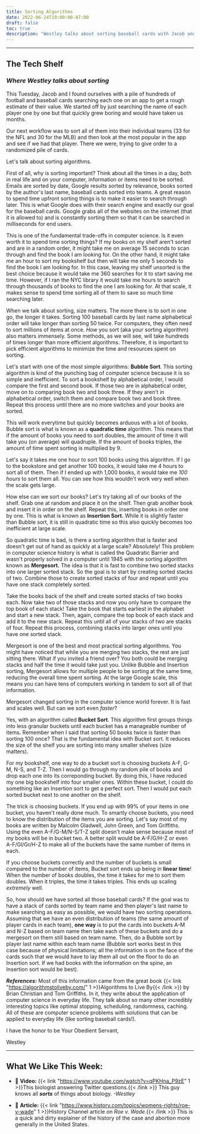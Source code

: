 ```yaml
---
title: Sorting Algorithms
date: 2022-06-24T19:00:00-07:00
draft: false
toc: true
description: "Westley talks about sorting baseball cards with Jacob and how computer science can help"
---
```


---

## The Tech Shelf
### *Where Westley talks about sorting*

This Tuesday, Jacob and I found ourselves with a pile of hundreds of football and baseball cards searching each one on an app to get a rough estimate of their value. We started off by just searching the name of each player one by one but that quickly grew boring and would have taken us months.

Our next workflow was to sort all of them into their individual teams (33 for the NFL and 30 for the MLB) and then look at the most popular in the app and see if we had that player. There we were, trying to give order to a randomized pile of cards.

Let's talk about sorting algorithms.

First of all, why is sorting important? Think about all the times in a day, both in real life and on your computer, information or items need to be sorted. Emails are sorted by date, Google results sorted by relevance, books sorted by the author's last name, baseball cards sorted into teams. A great reason to spend time upfront sorting things is to make it easier to search through later. This is what Google does with their search engine and exactly our goal for the baseball cards. Google grabs all of the websites on the internet (that it is allowed to) and is constantly sorting them so that it can be searched in milliseconds for end users. 

This is one of the fundamental trade-offs in computer science. Is it even worth it to spend time sorting things? If my books on my shelf aren't sorted and are in a random order, it might take me on average 15 seconds to scan through and find the book I am looking for. On the other hand, it might take me an hour to sort my bookshelf but then will take me only 5 seconds to find the book I am looking for. In this case, leaving my shelf unsorted is the best choice because it would take me 360 searches for it to start saving me time. However, if I ran the NYC library it would take me hours to search through thousands of books to find the one I am looking for. At that scale, it makes sense to spend time sorting all of them to save so much time searching later.

When we talk about sorting, size matters. The more there is to sort in one go, the longer it takes. Sorting 100 baseball cards by last name alphabetical order will take longer than sorting 50 twice. For computers, they often need to sort millions of items at once. *How* you sort (aka your sorting algorithm) also matters immensely. Some methods, as we will see, will take hundreds of times longer than more efficient algorithms. Therefore, it is important to pick efficient algorithms to minimize the time and resources spent on sorting.

Let's start with one of the most simple algorithms: **Bubble Sort**. This sorting algorithm is kind of the punching bag of computer science because it is so simple and inefficient. To sort a bookshelf by alphabetical order, I would compare the first and second book. If those two are in alphabetical order, move on to comparing book two and book three. If they aren't in alphabetical order, switch them and compare book two and book three. Repeat this process until there are no more switches and your books are sorted.

This will work everytime but quickly becomes arduous with a lot of books. Bubble sort is what is known as a **quadratic time** algorithm. This means that if the amount of books you need to sort doubles, the amount of time it will take you (on average) will quadruple. If the amount of books triples, the amount of time spent sorting is multiplied by 9.

Let's say it takes me one hour to sort 100 books using this algorithm. If I go to the bookstore and get another 100 books, it would take me 4 hours to sort all of them. Then if I ended up with 1,000 books, it would take me *100 hours* to sort them all. You can see how this wouldn't work very well when the scale gets large.

How else can we sort our books? Let's try taking all of our books of the shelf. Grab one at random and place it on the shelf. Then grab another book and insert it in order on the shelf. Repeat this, inserting books in order one by one. This is what is known as **Insertion Sort.** While it is slightly faster than Bubble sort, it is still in quadratic time so this also quickly becomes too inefficient at large scale.

So quadratic time is bad, is there a sorting algorithm that is faster and doesn't get out of hand as quickly at a large scale? Absolutely! This problem in computer science history is what is called the Quadratic Barrier and wasn't properly solved in a computer until 1945 with the sorting algorithm known as **Mergesort.** The idea is that it is fast to combine two sorted stacks into one larger sorted stack. So the goal is to start by creating sorted stacks of two. Combine those to create sorted stacks of four and repeat until you have one stack completely sorted.

Take the books back of the shelf and create sorted stacks of two books each. Now take two of those stacks and now you only have to compare the top book of each stack! Take the book that starts earliest in the alphabet and start a new stack. Then, again, compare the top book of each stack and add it to the new stack. Repeat this until all of your stacks of two are stacks of four. Repeat this process, combining stacks into larger ones until you have one sorted stack.

Mergesort is one of the best and most practical sorting algorithms. You might have noticed that while you are merging two stacks, the rest are just sitting there. What if you invited a friend over? You both could be merging stacks and half the time it would take just you. Unlike Bubble and Insertion sorting, Mergesort allows for multiple people to be sorting at the same time, reducing the overall time spent sorting. At the large Google scale, this means you can have tens of computers working in tandem to sort all of that information.

Mergesort changed sorting in the computer science world forever. It is fast and scales well. But can we sort even *faster*?

Yes, with an algorithm called **Bucket Sort**. This algorithm first groups things into less granular buckets until each bucket has a manageable number of items. Remember when I said that sorting 50 books twice is faster than sorting 100 once? That is the fundamental idea with Bucket sort. It reduces the size of the shelf you are sorting into many smaller shelves (size matters).

For my bookshelf, one way to do a bucket sort is choosing buckets A-F, G-M, N-S, and T-Z. Then I would go through my random pile of books and drop each one into its correponding bucket. By doing this, I have reduced my one big bookshelf into four smaller ones. Within these bucket, I could do something like an Insertion sort to get a perfect sort. Then I would put each sorted bucket next to one another on the shelf.

The trick is choosing buckets. If you end up with 99% of your items in one bucket, you haven't really done much. To smartly choose buckets, you need to know the distribution of the items you are sorting. Let's say most of my books are written by Malcolm Gladwell, John Green, and Tom Griffiths. Using the even A-F/G-M/N-S/T-Z split doesn't make sense because most of my books will be in bucket two. A better split would be A-F/G/H-Z or even A-F/Gl/Gr/H-Z to make all of the buckets have the same number of items in each. 

If you choose buckets correctly and the number of buckets is small compared to the number of items, Bucket sort ends up being in **linear time**! When the number of books doubles, the time it takes for me to sort them doubles. When it triples, the time it takes triples. This ends up scaling *extremely* well.

So, how should we have sorted all those baseball cards? If the goal was to have a stack of cards sorted by team name and then player's last name to make searching as easy as possible, we would have two sorting operations. Assuming that we have an even distribution of teams (the same amount of player cards in each team), **one way** is to put the cards into buckets A-M and N-Z based on team name then take each of these buckets and do a mergesort on them still based on team name. Then, do a Bubble sort by player last name within each team name (Bubble sort works best in this case because of physical limitations; all the information is on the face of the cards such that we would have to lay them all out on the floor to do an Insertion sort. If we had books with the information on the spine, an Insertion sort would be best).

***References:*** Most of this information came from the great book {{< link "https://algorithmstoliveby.com/" 1 >}}Algorithms to Live By{{< /link >}} by Brian Christian and Tom Griffiths. In it, they write about the application of computer science in everyday life. They talk about so many other incredibly interesting topics like optimal stopping, scheduling, randomness, caching. All of these are computer science problems with solutions that can be applied to everyday life (like sorting baseball cards!).

I have the honor to be Your Obedient Servant,

Westley

---

## What We Like This Week:
- &#x1F4AC; **Video:** {{< link "https://www.youtube.com/watch?v=qPKHna_P9zE" 1 >}}This biologist answering Twitter questions.{{< /link >}} This guy knows all ***sorts*** of things about biology. *-Westley*

- &#x1F4F0; **Article:** {{< link "https://www.history.com/topics/womens-rights/roe-v-wade" 1 >}}History Channel article on <em>Roe v. Wade</em>.{{< /link >}} This is a quick and dirty explainer of the history of the case and abortion more generally in the United States.